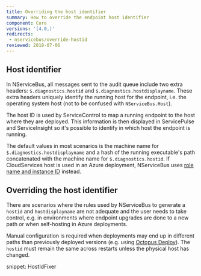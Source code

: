 ```yaml
---
title: Overriding the host identifier
summary: How to override the endpoint host identifier
component: Core
versions: '[4.0,)'
redirects:
 - nservicebus/override-hostid
reviewed: 2018-07-06
---
```



## Host identifier

In NServiceBus, all messages sent to the audit queue include two extra headers: `$.diagnostics.hostid` and `$.diagnostics.hostdisplayname`. These extra headers uniquely identify the running host for the endpoint, i.e. the operating system host (not to be confused with `NServiceBus.Host`). 

The host ID is used by ServiceControl to map a running endpoint to the host where they are deployed. This information is then displayed in ServicePulse and ServiceInsight so it's possible to identify in which host the endpoint is running.

The default values in most scenarios is the machine name for `$.diagnostics.hostdisplayname` and a hash of the running executable's  path concatenated with the machine name for `$.diagnostics.hostid`. If CloudServices host is used in an Azure deployment, NServiceBus uses [role name and instance ID](/nservicebus/hosting/cloud-services-host/faq.md#host-identifier) instead.


## Overriding the host identifier

There are scenarios where the rules used by NServiceBus to generate a `hostid` and `hostdisplayname` are not adequate and the user needs to take control, e.g. in environments where endpoint upgrades are done to a new path or when self-hosting in Azure deployments.

Manual configuration is required when deployments may end up in different paths than previously deployed versions (e.g. using [Octopus Deploy](https://octopus.com/)). The `hostid` must remain the same across restarts unless the physical host has changed.

snippet: HostIdFixer
